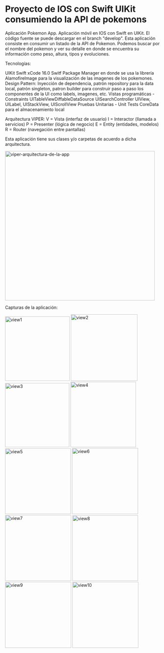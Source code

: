 # Proyecto de IOS con Swift UIKit consumiendo la API de pokemons
Aplicación Pokemon App. Aplicación móvil en IOS con Swift en UIKit.
El código fuente se puede descargar en el branch "develop". Esta aplicación consiste en consumir un listado de la API de Pokemon. Podemos buscar por el nombre del pokemon y ver su detalle en donde se encuentra su información como peso, altura, tipos y evoluciones.

Tecnologías:

UIKit
Swift
xCode 16.0
Switf Package Manager en donde se usa la librería AlamofireImage para la visualización de las imagenes de los pokemones.
Design Pattern: Inyección de dependencia, patrón repository para la data local, patrón singleton, patron builder para construir paso a paso los componentes de la UI como labels, imagenes, etc.
Vistas programáticas - Constraints
UITableViewDiffableDataSource
UISearchController
UIView, UILabel, UIStackView, UIScrollView
Pruebas Unitarias - Unit Tests
CoreData para el almacenamiento local

Arquitectura VIPER:
V = Vista (interfaz de usuario)
I = Interactor (llamada a servicios)
P = Presenter (lógica de negocio)
E = Entity (entidades, modelos)
R = Router (navegación entre pantallas)

Esta aplicación tiene sus clases y/o carpetas de acuerdo a dicha arquitectura.

<img width="487" alt="viper-arquitectura-de-la-app" src="https://github.com/user-attachments/assets/e23caa89-a873-4cd2-9811-f8077b4de376" />


Capturas de la aplicación:

<img width="210" alt="view1" src="https://github.com/user-attachments/assets/d731fd87-4286-40f4-89e2-48540672f133" />
<img width="217" alt="view2" src="https://github.com/user-attachments/assets/827ce18b-56f4-40b7-83e9-f7358885ebfc" />
<img width="209" alt="view3" src="https://github.com/user-attachments/assets/e64742af-dd03-4e18-b6ad-80c26623a484" />
<img width="213" alt="view4" src="https://github.com/user-attachments/assets/1e5e64b5-c6e0-45f8-8a81-3059566981fe" />
<img width="214" alt="view5" src="https://github.com/user-attachments/assets/5dac03c7-2b07-46c5-b5bc-7b5d8c0a1cf0" />
<img width="215" alt="view6" src="https://github.com/user-attachments/assets/af458fee-b773-4de7-b9a8-1728e872b9e2" />
<img width="215" alt="view7" src="https://github.com/user-attachments/assets/8a61afb4-f3d0-4a67-9e1c-30342de2a962" />
<img width="214" alt="view8" src="https://github.com/user-attachments/assets/51920058-1218-4590-84d7-891cb45016f3" />
<img width="215" alt="view9" src="https://github.com/user-attachments/assets/e2b08399-03a5-4921-857c-492d9875e23d" />
<img width="215" alt="view10" src="https://github.com/user-attachments/assets/8f5f6d90-0035-4589-8320-2fa526621f38" />
